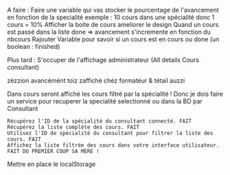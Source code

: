 A faire :
Faire une variable qui vas stocker le pourcentage de l'avancement en fonction de la specialité exemple : 10 cours dans une spécialité donc 1 cours = 10%
Afficher la boite de cours ameliorer le design
Quand un cours est passé dans la liste done => avancement s'incremente en fonction du nbcours
Rajouter Variable pour savoir si un cours est en cours ou done (un boolean : finished)

Plus tard :
S'occuper de l'affichage administrateur (All details Cours consultant)


zézzion avancémént toiz zaffiché chéz formatéur & tétail auzzi


Dans cours seront affiché les cours filtré par la spécialité ! 
Donc je dois faire un service pour recuperer la specialité selectionné ou dans la BD par Consultant




    Récupérez l'ID de la spécialité du consultant connecté. FAIT
    Récupérez la liste complète des cours. FAIT
    Utilisez l'ID de spécialité du consultant pour filtrer la liste des cours. FAIT
    Affichez la liste filtrée des cours dans votre interface utilisateur. FAIT DU PREMIER COUP SA MERE ! 



Mettre en place le localStorage

 
